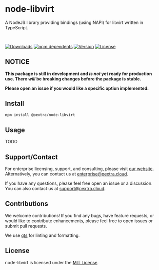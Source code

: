 # node-libvirt

A NodeJS library providing bindings (using NAPI) for libvirt written in TypeScript.

<br>

[![Downloads](https://badgen.net/npm/dt/@pextra/node-libvirt)](https://www.npmjs.com/package/@pextra/node-libvirt)
[![npm dependents](https://badgen.net/npm/dependents/@pextra/node-libvirt)](https://www.npmjs.com/package/@pextra/node-libvirt?activeTab=dependents)
[![Version](https://badgen.net/npm/v/@pextra/node-libvirt)](https://www.npmjs.com/package/@pextra/node-libvirt)
[![License](https://badgen.net/npm/license/@pextra/node-libvirt)](https://opensource.org/license/mit/)

## NOTICE

**This package is still in development and *is not* yet ready for production use. There *will* be breaking changes before the package is stable.**

**Please open an issue if you would like a specific option implemented.**

## Install

```sh
npm install @pextra/node-libvirt
```

## Usage

TODO

## Support/Contact

For enterprise licensing, support, and consulting, please visit [our website](https://pextra.cloud/enterprise). Alternatively, you can contact us at [enterprise@pextra.cloud](mailto:support@pextra.cloud).

If you have any questions, please feel free open an issue or a discussion. You can also contact us at [support@pextra.cloud](mailto:support@pextra.cloud).

## Contributions

We welcome contributions! If you find any bugs, have feature requests, or would like to contribute enhancements, please feel free to open issues or submit pull requests.

We use [gts](https://github.com/google/gts) for linting and formatting.

## License

node-libvirt is licensed under the [MIT License](./LICENSE).
